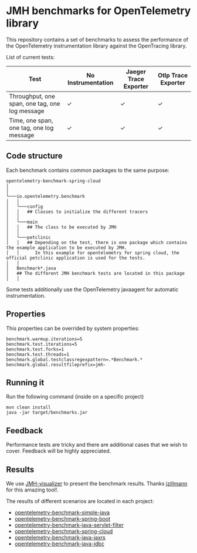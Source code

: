 # JMH benchmarks for OpenTelemetry library

This repository contains a set of benchmarks to assess the performance of the OpenTelemetry instrumentation library against the OpenTracing library. 

List of current tests:

| Test                                            | No Instrumentation | Jaeger Trace Exporter | Otlp Trace Exporter | 
| ----------------------------------------------- | ------------------ | ----------- | ----------- | 
| Throughput, one span, one tag, one log message  |          ✓         |      ✓      |       ✓     |      
| Time, one span, one tag, one log message        |          ✓         |      ✓      |       ✓     |     

## Code structure

Each benchmark contains common packages to the same purpose: 

```
opentelemetry-benchmark-spring-cloud
│   
│   
└───io.opentelemetry.benchmark
│   │
│   └───config
│   │   ## Classes to initialize the different tracers
│   │
│   └───main
│   │   ## The class to be executed by JMH 
│   │
│   └───petclinic
│   │   ## Depending on the test, there is one package which contains the example application to be executed by JMH. 
│   │      In this example for opentelemetry for spring cloud, the official petclinic application is used for the tests.
│   │    
│   Benchmark*.java 
│   ## The different JMH benchmark tests are located in this package
│   │
```
Some tests additionally use the OpenTelemetry javaagent for automatic instrumentation. 

## Properties

This properties can be overrided by system properties:

```properties
benchmark.warmup.iterations=5
benchmark.test.iterations=5
benchmark.test.forks=1
benchmark.test.threads=1
benchmark.global.testclassregexpattern=.*Benchmark.*
benchmark.global.resultfileprefix=jmh-

```

## Running it
Run the following command (inside on a specific project)

```
mvn clean install
java -jar target/benchmarks.jar
```

## Feedback

Performance tests are tricky and there are additional cases that we wish to cover. Feedback will be highly appreciated.

## Results
We use [JMH-visualizer](https://github.com/jzillmann/jmh-visualizer) to present the benchmark results. Thanks [jzillmann](https://github.com/jzillmann) 
for this amazing tool!. 

The results of different scenarios are located in each project:
- [opentelemetry-benchmark-simple-java](https://github.com/harshita19244/opentelemetry-java-benchmarks/tree/main/opentelemetry-benchmark-simple-java)
- [opentelemetry-benchmark-spring-boot](https://github.com/harshita19244/opentelemetry-java-benchmarks/tree/main/opentelemetry-benchmark-spring-boot)
- [opentelemetry-benchmark-java-servlet-filter](https://github.com/harshita19244/opentelemetry-java-benchmarks/tree/main/opentelemetry-benchmark-java-servlet-filter)
- [opentelemetry-benchmark-spring-cloud](https://github.com/harshita19244/opentelemetry-java-benchmarks/tree/main/opentelemetry-benchmark-spring-cloud)
- [opentelemetry-benchmark-java-jaxrs](https://github.com/harshita19244/opentelemetry-java-benchmarks/tree/main/opentelemetry-benchmark-jaxrs)
- [opentelemetry-benchmark-java-jdbc](https://github.com/harshita19244/opentelemetry-java-benchmarks/tree/main/opentelemetry-benchmark-jdbc)
